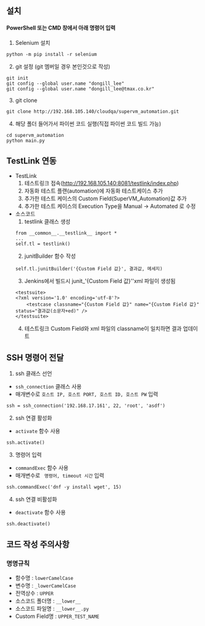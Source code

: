## 설치
#### PowerShell 또는 CMD 창에서 아래 명령어 입력
1) Selenium 설치
```
python -m pip install -r selenium
```

2) git 설정 (git 멤버일 경우 본인것으로 작성)
```
git init
git config --global user.name "dongill_lee" 
git config --global user.name "dongill_lee@tmax.co.kr" 
```

3) git clone
```
git clone http://192.168.105.140/cloudqa/supervm_automation.git
```

4) 해당 폴더 들어가서 파이썬 코드 실행(직접 파이썬 코드 빌드 가능)
```
cd supervm_automation
python main.py
```

## TestLink 연동
* TestLink
  1) 테스트링크 접속(http://192.168.105.140:8081/testlink/index.php)
  2) 자동화 테스트 플랜(automation)에 자동화 테스트케이스 추가
  3) 추가한 테스트 케이스의 Custom Field(SuperVM_Automation)값 추가
  4) 추가한 테스트 케이스의 Execution Type을 Manual -> Automated 로 수정
* 소스코드
  1) testlink 클래스 생성
    ```
    from __common__.__testlink__ import *
    ...
    self.tl = testlink()
    ```
  2) junitBuilder 함수 작성
    ```
    self.tl.junitBuilder('{Custom Field 값}', 결과값, 메세지)
    ```
  3) Jenkins에서 빌드시 junit_'{Custom Field 값}''xml 파일이 생성됨
    ```
    <testsuite>
    <?xml version='1.0' encoding='utf-8'?>
        <testcase classname="{Custom Field 값}" name="{Custom Field 값}" status="결과값(소문자+ed)" />
    </testsuite>
    ```
  4) 테스트링크 Custom Field와 xml 파일의 classname이 일치하면 결과 업데이트
  
## SSH 명령어 전달
1) ssh 클래스 선언
  * ` ssh_connection ` 클래스 사용
  * 매개변수로 ` 호스트 IP, 호스트 PORT, 호스트 ID, 호스트 PW ` 입력
  ```
  ssh = ssh_connection('192.168.17.161', 22, 'root', 'asdf')
  ```
2) ssh 연결 활성화
  * ` activate ` 함수 사용  
  ```
  ssh.activate()
  ```
3) 명령어 입력
  * ` commandExec ` 함수 사용  
  * 매개변수로 ` 명령어, timeout 시간` 입력
  ```
  ssh.commandExec('dnf -y install wget', 15)
  ```
4) ssh 연결 비활성화
  * ` deactivate ` 함수 사용  
  ```
  ssh.deactivate()
  ```
  

## 코드 작성 주의사항
### 명명규칙
* 함수명 : `lowerCamelCase`
* 변수명 : `_lowerCamelCase`
* 전역상수 : `UPPER`
* 소스코드 폴더명 : `__lower__`
* 소스코드 파일명 : `__lower__.py`
* Custom Field명 : ``UPPER_TEST_NAME``